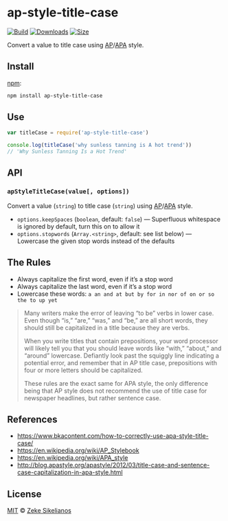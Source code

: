 # ap-style-title-case

[![Build][build-badge]][build]
[![Downloads][downloads-badge]][downloads]
[![Size][size-badge]][size]

Convert a value to title case using [AP][]/[APA][] style.

## Install

[npm][]:

```bash
npm install ap-style-title-case
```

## Use

```js
var titleCase = require('ap-style-title-case')

console.log(titleCase('why sunless tanning is A hot trend'))
// 'Why Sunless Tanning Is a Hot Trend'
```

## API

### `apStyleTitleCase(value[, options])`

Convert a value (`string`) to title case (`string`) using [AP][]/[APA][] style.

*   `options.keepSpaces` (`boolean`, default: `false`)
    — Superfluous whitespace is ignored by default, turn this on to allow it
*   `options.stopwords` (`Array.<string>`, default: see list below)
    — Lowercase the given stop words instead of the defaults

## The Rules

*   Always capitalize the first word, even if it’s a stop word
*   Always capitalize the last word, even if it’s a stop word
*   Lowercase these words: `a an and at but by for in nor of on or so the to up
    yet`

> Many writers make the error of leaving “to be” verbs in lower case.
> Even though “is,” “are,” “was,” and “be,” are all short words, they should
> still be capitalized in a title because they are verbs.
>
> When you write titles that contain prepositions, your word processor will
> likely tell you that you should leave words like “with,” “about,” and “around”
> lowercase.
> Defiantly look past the squiggly line indicating a potential error, and
> remember that in AP title case, prepositions with four or more letters should
> be capitalized.
>
> These rules are the exact same for APA style, the only difference being that
> AP style does not recommend the use of title case for newspaper headlines, but
> rather sentence case.

## References

*   <https://www.bkacontent.com/how-to-correctly-use-apa-style-title-case/>
*   <https://en.wikipedia.org/wiki/AP_Stylebook>
*   <https://en.wikipedia.org/wiki/APA_style>
*   <http://blog.apastyle.org/apastyle/2012/03/title-case-and-sentence-case-capitalization-in-apa-style.html>

## License

[MIT][license] © [Zeke Sikelianos][author]

<!-- Definitions -->

[build-badge]: https://img.shields.io/travis/words/afinn-111.svg

[build]: https://travis-ci.org/words/afinn-111

[downloads-badge]: https://img.shields.io/npm/dm/afinn-111.svg

[downloads]: https://www.npmjs.com/package/afinn-111

[size-badge]: https://img.shields.io/bundlephobia/minzip/afinn-111.svg

[size]: https://bundlephobia.com/result?p=afinn-111

[npm]: https://docs.npmjs.com/cli/install

[license]: license

[author]: http://zeke.sikelianos.com

[ap]: https://en.wikipedia.org/wiki/AP_Stylebook

[apa]: https://en.wikipedia.org/wiki/APA_style
